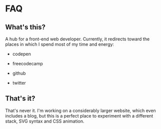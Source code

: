 # FAQ

## What's this?

A hub for a front-end web developer. Currently, it redirects toward the places in which I spend most of my time and energy:

- codepen

- freecodecamp

- github

- twitter

## That's it?

That's never it. I'm working on a considerably larger website, which even includes a blog, but this is a perfect place to experiment with a different stack, SVG syntax and CSS animation.
